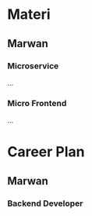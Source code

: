 # Materi
## Marwan
### Microservice
...
### Micro Frontend
...
# Career Plan
## Marwan
### Backend Developer
